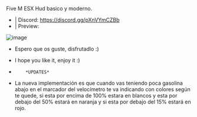 Five M ESX Hud basico y moderno.

- | Discord: https://discord.gg/pXnVYmCZBb
- | Preview:

![image](https://i.imgur.com/MYdnF8e.png)


- Espero que os guste, disfrutadlo :)
- I hope you like it, enjoy it :)

-         *UPDATES*     

- La nueva implementación es que cuando vas teniendo poca gasolina abajo en el marcador del velocímetro te va indicando con colores según te quede, si esta por encima de 100% estara en blancos y esta por debajo del 50% estará en naranja y si esta por debajo del 15% estará en rojo.
